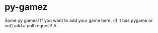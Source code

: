 # py-gamez
Some py games!
If you want to add your game here, (if it has pygame or not) add a pull request!
A
